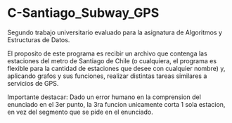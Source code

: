 # C-Santiago_Subway_GPS
Segundo trabajo universitario evaluado para la asignatura de Algoritmos y Estructuras de Datos.

El proposito de este programa es recibir un archivo que contenga las estaciones del metro de Santiago de Chile (o cualquiera, el programa es flexible para la cantidad de estaciones que desee con cualquier nombre) y, aplicando grafos y sus funciones, realizar distintas tareas similares a servicios de GPS.

Importante destacar: Dado un error humano en la comprension del enunciado en el 3er punto, la 3ra funcion unicamente corta 1 sola estacion, en vez del segmento que se pide en el enunciado.
